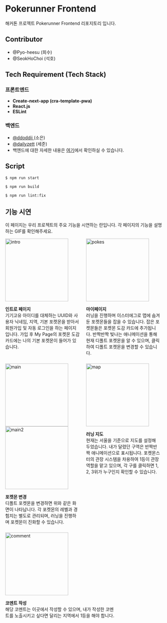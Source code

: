 # Pokerunner Frontend

해커톤 프로젝트 Pokerunner Frontend 리포지토리 입니다.

## Contributor

- @Pyo-heesu (희수)
- @SeokHoChoi (석호)

## Tech Requirement (Tech Stack)

### 프론트엔드

- **Create-next-app (cra-template-pwa)**
- **React.js**
- **ESLint**

### 백엔드

- [@ddoddii ](https://github.com/ddoddii) (소은)
- [@dailyzett](https://github.com/dailyzett) (세준)
- 백엔드에 대한 자세한 내용은 [여기](https://github.com/f-pokerunner/pokerunner-backend)에서 확인하실 수 있습니다.

## Script

```
$ npm run start
```

```
$ npm run build
```

```
$ npm run lint:fix
```

## 기능 시연

이 페이지는 우리 프로젝트의 주요 기능을 시연하는 란입니다. 각 페이지의 기능을 설명하는 GIF를 확인해주세요.

<div style="display: flex; flex-wrap: wrap; gap: 10px;">

  <!-- 인트로 페이지 -->
  <div style="flex: 1; max-width: 70%;">
    <img src="https://github.com/user-attachments/assets/8584db7b-db8e-4286-a7f5-974710c5a516" alt="intro" style="width: 200px; height: auto;">
    <p><strong>인트로 페이지</strong><br>
    기기고유 아이디를 대체하는 UUID와 사용자 닉네임, 지역, 기본 포켓몬을 받아서 회원가입 및 자동 로그인을 하는 페이지입니다. 가입 후 My Page의 포켓몬 도감 카드에는 나의 기본 포켓몬이 들어가 있습니다.</p>
  </div>
  <br></br>

  <!-- 포켓몬 도감 카드 -->
  <div style="flex: 1; max-width: 70%;">
    <img src="https://github.com/user-attachments/assets/690cf4a9-9a81-4726-ad24-e89fe6ea9ac1" alt="pokes" style="width: 200px; height: auto;">
    <p><strong>마이페이지</strong><br>
    러닝을 진행하며 이스터에그로 맵에 숨겨둔 포켓몬들을 잡을 수 있습니다. 잡은 포켓몬들은 포켓몬 도감 카드에 추가됩니다. 반짝반짝 빛나는 애니메이션을 통해 현재 디폴트 포켓몬을 알 수 있으며, 클릭하여 디폴트 포켓몬을 변경할 수 있습니다.</p>
  </div>
  <br></br>

  <!-- 포켓몬 변경 -->
  <div style="flex: 1; max-width: 70%;">
    <img src="https://github.com/user-attachments/assets/7ad0c0df-a82e-43ff-94de-225733dd3d96" alt="main" style="width: 200px; height: auto;">
    <img src="https://github.com/user-attachments/assets/1e33e3f1-decf-4220-b637-683b88345988" alt="main2" style="width: 200px; height: auto;">
    <p><strong>포켓몬 변경</strong><br>
    디폴트 포켓몬을 변경하면 위와 같은 화면이 나타납니다. 각 포켓몬의 레벨과 경험치는 별도로 관리되며, 러닝을 진행하며 포켓몬이 진화할 수 있습니다.</p>
  </div>
  <br></br>

  <!-- 러닝 지도 -->
  <div style="flex: 1; max-width: 70%;">
    <img src="https://github.com/user-attachments/assets/860fdaf4-a6ee-45bb-85f5-15fd13e524d1" alt="map" style="width: 200px; height: auto;">
    <p><strong>러닝 지도</strong><br>
    현재는 서울을 기준으로 지도를 설정해 두었습니다. 내가 달렸던 구역은 반짝반짝 애니메이션으로 표시됩니다. 포켓몬스터의 관장 시스템을 차용하여 1등이 관장 역할을 맡고 있으며, 각 구를 클릭하면 1, 2, 3위가 누구인지 확인할 수 있습니다.</p>
  </div>
  <br></br>
  
  <!-- 코멘트 작성 -->
  <div style="flex: 1; max-width: 70%;">
    <img src="https://github.com/user-attachments/assets/89b6ee0e-a1e1-4554-bae8-751e14d298f7" alt="comment" style="width: 200px; height: auto;">
    <p><strong>코멘트 작성</strong><br>
    해당 코멘트는 이곳에서 작성할 수 있으며, 내가 작성한 코멘트를 노출시키고 싶다면 달리는 지역에서 1등을 해야 합니다.</p>
  </div>

</div>
